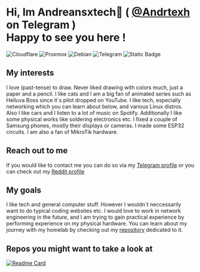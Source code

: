 # Hi, Im Andreansxtech👋 ( <a href="https://t.me/Andrtexh" target="_blank">@Andrtexh</a> on Telegram ) </br> Happy to see you here !

![Cloudflare](https://img.shields.io/badge/Cloudflare-F38020?style=for-the-badge&logo=Cloudflare&logoColor=white)
![Proxmox](https://img.shields.io/badge/proxmox-proxmox?style=for-the-badge&logo=proxmox&logoColor=%23E57000&labelColor=%232b2a33&color=%232b2a33)
![Debian](https://img.shields.io/badge/Debian-D70A53?style=for-the-badge&logo=debian&logoColor=white)
![Telegram](https://img.shields.io/badge/Telegram-2CA5E0?style=for-the-badge&logo=telegram&logoColor=white)
![Static Badge](https://img.shields.io/badge/MikroTik-%23363636?style=for-the-badge&logo=Mikrotik)
</br>
## My interests 
I love (past-tense) to draw. Never liked drawing with colors much, just a paper and a pencil. I like cats and I am a big fan of animated series such as Helluva Boss since it`s pilot dropped on YouTube. I like tech, especially networking which you can learn about below, and various Linux distros. Also I like cars and I listen to a lot of music on Spotify. Additionally I like some physical works like soldering electronics etc. I fixed a couple of Samsung phones, mostly their displays or cameras. I made some ESP32 circuits. I am also a fan of MikroTik hardware.
</br>
## Reach out to me
If you would like to contact me you can do so via my <a href="https://t.me/Andrtexh" target="_blank">Telegram profile</a> or you can check out my <a href="https://www.reddit.com/user/Acensxandrea/">Reddit profile</a>
</br>

## My goals
I like tech and general computer stuff. However I wouldn`t neccessarily want to do typical coding websites etc. I would love to work in network engineering in the future, and I am trying to gain practical experience by performing experience on my physical hardware. You can learn about my journey with my homelab by checking out my <a href="https://github.com/AndreansxTech/Homelab-2025" target="_blank">repository</a> dedicated to it. 
</br>
## Repos you might want to take a look at
[![Readme Card](https://github-readme-stats.vercel.app/api/pin/?username=AndreansxTech&theme=monokai&repo=Homelab-2025)](https://github.com/AndreansxTech/Homelab-2025)
